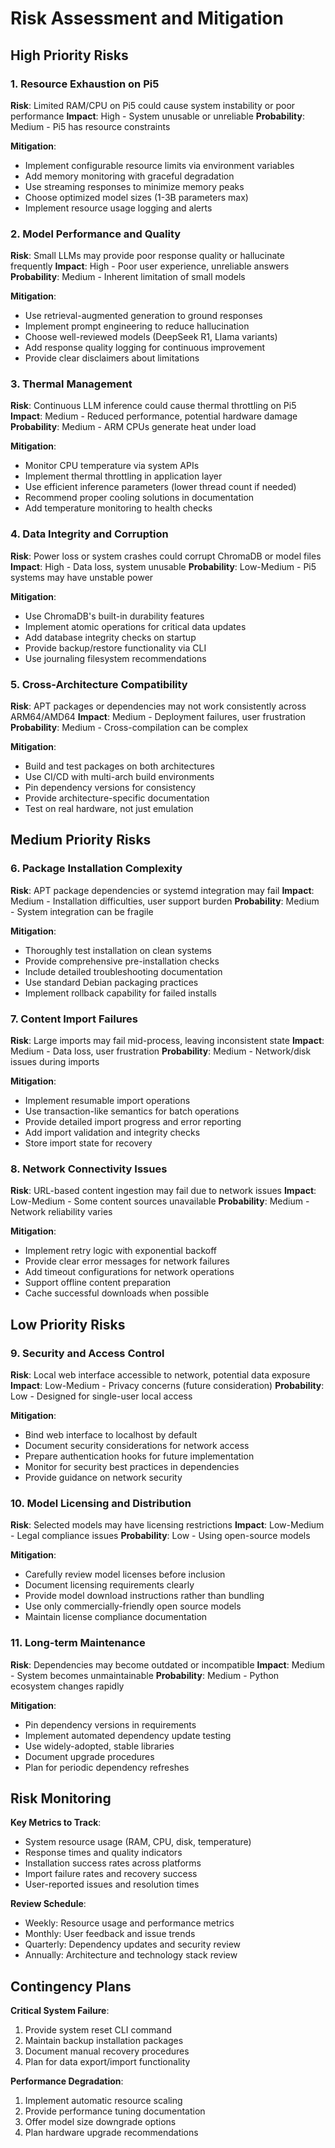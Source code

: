 # Risk Assessment and Mitigation

## High Priority Risks

### 1. Resource Exhaustion on Pi5
**Risk**: Limited RAM/CPU on Pi5 could cause system instability or poor performance
**Impact**: High - System unusable or unreliable
**Probability**: Medium - Pi5 has resource constraints

**Mitigation**:
- Implement configurable resource limits via environment variables
- Add memory monitoring with graceful degradation
- Use streaming responses to minimize memory peaks
- Choose optimized model sizes (1-3B parameters max)
- Implement resource usage logging and alerts

### 2. Model Performance and Quality
**Risk**: Small LLMs may provide poor response quality or hallucinate frequently
**Impact**: High - Poor user experience, unreliable answers
**Probability**: Medium - Inherent limitation of small models

**Mitigation**:
- Use retrieval-augmented generation to ground responses
- Implement prompt engineering to reduce hallucination
- Choose well-reviewed models (DeepSeek R1, Llama variants)
- Add response quality logging for continuous improvement
- Provide clear disclaimers about limitations

### 3. Thermal Management
**Risk**: Continuous LLM inference could cause thermal throttling on Pi5
**Impact**: Medium - Reduced performance, potential hardware damage
**Probability**: Medium - ARM CPUs generate heat under load

**Mitigation**:
- Monitor CPU temperature via system APIs
- Implement thermal throttling in application layer
- Use efficient inference parameters (lower thread count if needed)
- Recommend proper cooling solutions in documentation
- Add temperature monitoring to health checks

### 4. Data Integrity and Corruption
**Risk**: Power loss or system crashes could corrupt ChromaDB or model files
**Impact**: High - Data loss, system unusable
**Probability**: Low-Medium - Pi5 systems may have unstable power

**Mitigation**:
- Use ChromaDB's built-in durability features
- Implement atomic operations for critical data updates
- Add database integrity checks on startup
- Provide backup/restore functionality via CLI
- Use journaling filesystem recommendations

### 5. Cross-Architecture Compatibility
**Risk**: APT packages or dependencies may not work consistently across ARM64/AMD64
**Impact**: Medium - Deployment failures, user frustration
**Probability**: Medium - Cross-compilation can be complex

**Mitigation**:
- Build and test packages on both architectures
- Use CI/CD with multi-arch build environments
- Pin dependency versions for consistency
- Provide architecture-specific documentation
- Test on real hardware, not just emulation

## Medium Priority Risks

### 6. Package Installation Complexity
**Risk**: APT package dependencies or systemd integration may fail
**Impact**: Medium - Installation difficulties, user support burden
**Probability**: Medium - System integration can be fragile

**Mitigation**:
- Thoroughly test installation on clean systems
- Provide comprehensive pre-installation checks
- Include detailed troubleshooting documentation
- Use standard Debian packaging practices
- Implement rollback capability for failed installs

### 7. Content Import Failures
**Risk**: Large imports may fail mid-process, leaving inconsistent state
**Impact**: Medium - Data loss, user frustration
**Probability**: Medium - Network/disk issues during imports

**Mitigation**:
- Implement resumable import operations
- Use transaction-like semantics for batch operations
- Provide detailed import progress and error reporting
- Add import validation and integrity checks
- Store import state for recovery

### 8. Network Connectivity Issues
**Risk**: URL-based content ingestion may fail due to network issues
**Impact**: Low-Medium - Some content sources unavailable
**Probability**: Medium - Network reliability varies

**Mitigation**:
- Implement retry logic with exponential backoff
- Provide clear error messages for network failures
- Add timeout configurations for network operations
- Support offline content preparation
- Cache successful downloads when possible

## Low Priority Risks

### 9. Security and Access Control
**Risk**: Local web interface accessible to network, potential data exposure
**Impact**: Low-Medium - Privacy concerns (future consideration)
**Probability**: Low - Designed for single-user local access

**Mitigation**:
- Bind web interface to localhost by default
- Document security considerations for network access
- Prepare authentication hooks for future implementation
- Monitor for security best practices in dependencies
- Provide guidance on network security

### 10. Model Licensing and Distribution
**Risk**: Selected models may have licensing restrictions
**Impact**: Low-Medium - Legal compliance issues
**Probability**: Low - Using open-source models

**Mitigation**:
- Carefully review model licenses before inclusion
- Document licensing requirements clearly
- Provide model download instructions rather than bundling
- Use only commercially-friendly open source models
- Maintain license compliance documentation

### 11. Long-term Maintenance
**Risk**: Dependencies may become outdated or incompatible
**Impact**: Medium - System becomes unmaintainable
**Probability**: Medium - Python ecosystem changes rapidly

**Mitigation**:
- Pin dependency versions in requirements
- Implement automated dependency update testing
- Use widely-adopted, stable libraries
- Document upgrade procedures
- Plan for periodic dependency refreshes

## Risk Monitoring

**Key Metrics to Track**:
- System resource usage (RAM, CPU, disk, temperature)
- Response times and quality indicators
- Installation success rates across platforms
- Import failure rates and recovery success
- User-reported issues and resolution times

**Review Schedule**:
- Weekly: Resource usage and performance metrics
- Monthly: User feedback and issue trends
- Quarterly: Dependency updates and security review
- Annually: Architecture and technology stack review

## Contingency Plans

**Critical System Failure**:
1. Provide system reset CLI command
2. Maintain backup installation packages
3. Document manual recovery procedures
4. Plan for data export/import functionality

**Performance Degradation**:
1. Implement automatic resource scaling
2. Provide performance tuning documentation
3. Offer model size downgrade options
4. Plan hardware upgrade recommendations